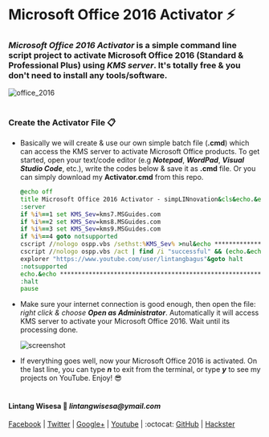 #

# Microsoft Office 2016 Activator :zap:

### *__Microsoft Office 2016 Activator__* is a simple command line script project to activate Microsoft Office 2016 (Standard & Professional Plus) using *__KMS server__*. It's totally free & you don't need to install any tools/software.

![office_2016](https://4.bp.blogspot.com/-o7-6Pdh_DC4/WyC8Cgb9pFI/AAAAAAAAEMc/p5JwvlIIGow9FIIh8gimYoL45Of1Wxm9QCLcBGAs/s320/2000px-Microsoft_Office_2013_logo_and_wordmark.svg.png)

#

### **Create the Activator File** :clipboard:

- Basically we will create & use our own simple batch file (__.cmd__) which can access the KMS server to activate Microsoft Office products. To get started, open your text/code editor (e.g **_Notepad_**, **_WordPad_**, **_Visual Studio Code_**, etc.), write the codes below & save it as **.cmd** file. Or you can simply download my **Activator.cmd** from this repo.

    ```cmd
    @echo off
    title Microsoft Office 2016 Activator - simpLINnovation&cls&echo.&echo ****************************************************************************&echo Microsoft Office 2016 Activator for FREE without any software!&echo Lintang Wisesa&echo simpLINnovation(c)2018 &echo.&echo.****************************************************************************&echo.&echo #This project is using KMS server.&echo.&echo #Supported products:&echo - Microsoft Office Standard 2016&echo - Microsoft Office Professional Plus 2016&echo.&(if exist "%ProgramFiles%\Microsoft Office\Office16\ospp.vbs" cd /d "%ProgramFiles%\Microsoft Office\Office16")&(if exist "%ProgramFiles(x86)%\Microsoft Office\Office16\ospp.vbs" cd /d "%ProgramFiles(x86)%\Microsoft Office\Office16")&(for /f %%x in ('dir /b ..\root\Licenses16\proplusvl_kms*.xrm-ms') do cscript ospp.vbs /inslic:"..\root\Licenses16\%%x" >nul)&(for /f %%x in ('dir /b ..\root\Licenses16\proplusvl_mak*.xrm-ms') do cscript ospp.vbs /inslic:"..\root\Licenses16\%%x" >nul)&echo.&echo ****************************************************************************&echo Activating your Microsoft Office...&echo.&cscript //nologo ospp.vbs /unpkey:WFG99 >nul&cscript //nologo ospp.vbs /unpkey:DRTFM >nul&cscript //nologo ospp.vbs /unpkey:BTDRB >nul&cscript //nologo ospp.vbs /unpkey:CPQVG >nul&cscript //nologo ospp.vbs /inpkey:XQNVK-8JYDB-WJ9W3-YJ8YR-WFG99 >nul&set i=1
    :server
    if %i%==1 set KMS_Sev=kms7.MSGuides.com
    if %i%==2 set KMS_Sev=kms8.MSGuides.com
    if %i%==3 set KMS_Sev=kms9.MSGuides.com
    if %i%==4 goto notsupported
    cscript //nologo ospp.vbs /sethst:%KMS_Sev% >nul&echo ****************************************************************************&echo.
    cscript //nologo ospp.vbs /act | find /i "successful" && (echo.&echo ****************************************************************************&echo.&echo #Facebook: https://www.facebook.com/lintangbagus&echo #Twitter: https://twitter.com/Lintang_Wisesa&echo #GitHub: https://github.com/LintangWisesa&echo #Youtube: https://www.youtube.com/user/lintangbagus&echo #Contact me at lintangwisesa@ymail.com&echo.&echo ****************************************************************************&echo.&choice /n /c YN /m "Done. Wanna see my project on YouTube [y/n]?" & if errorlevel 2 exit) || (echo The connection to my KMS server failed! Trying to connect to another one... & echo Please wait... & echo. & echo. & set /a i+=1 & goto server)
    explorer "https://www.youtube.com/user/lintangbagus"&goto halt
    :notsupported
    echo.&echo ***************************************************************************=&echo Sorry! Your version is not supported.&echo Please try installing the latest version!
    :halt
    pause
    ```
- Make sure your internet connection is good enough, then open the file: _right click & choose **Open as Administrator**_. Automatically it will access KMS server to activate your Microsoft Office 2016. Wait until its processing done.

    ![screenshot](https://raw.githubusercontent.com/LintangWisesa/Microsoft_Office_2016_Activator/master/Office_Activator.png)

- If everything goes well, now your Microsoft Office 2016 is activated. On the last line, you can type __*n*__ to exit from the terminal, or type __*y*__ to see my projects on YouTube. Enjoy! :sunglasses:

#

#### Lintang Wisesa :love_letter: _lintangwisesa@ymail.com_

[Facebook](https://www.facebook.com/lintangbagus) | 
[Twitter](https://twitter.com/Lintang_Wisesa) |
[Google+](https://plus.google.com/u/0/+LintangWisesa1) |
[Youtube](https://www.youtube.com/user/lintangbagus) | 
:octocat: [GitHub](https://github.com/LintangWisesa) |
[Hackster](https://www.hackster.io/lintangwisesa)


